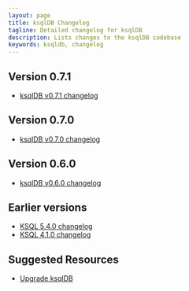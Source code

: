 ```yaml
---
layout: page
title: ksqlDB Changelog
tagline: Detailed changelog for ksqlDB
description: Lists changes to the ksqlDB codebase
keywords: ksqldb, changelog
---
```


Version 0.7.1
-------------

- [ksqlDB v0.7.1 changelog](https://github.com/confluentinc/ksql/blob/master/CHANGELOG.md)

Version 0.7.0
-------------

- [ksqlDB v0.7.0 changelog](https://github.com/confluentinc/ksql/blob/master/CHANGELOG.md)

Version 0.6.0
-------------

- [ksqlDB v0.6.0 changelog](https://github.com/confluentinc/ksql/blob/5.5.x/CHANGELOG.md)

Earlier versions
----------------

- [KSQL 5.4.0 changelog](https://github.com/confluentinc/ksql/blob/5.4.0-post/docs/changelog.rst)
- [KSQL 4.1.0 changelog](https://github.com/confluentinc/ksql/blob/5.4.0-post/CHANGELOG.md)

Suggested Resources
-------------------

- [Upgrade ksqlDB](installation/upgrading.md)
